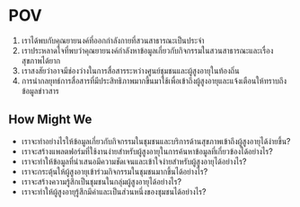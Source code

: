 # POV
1. เราได้พบกับคุณยายนงค์ที่ออกกำลังกายที่สวนสาธารณะเป็นประจำ
2. เราประหลาดใจที่พบว่าคุณยายนงค์กำลังหาข้อมูลเกี่ยวกับกิจกรรมในสวนสาธารณะและเรื่องสุขภาพได้ยาก
3. เราสงสัยว่าอาจมีช่องว่างในการสื่อสารระหว่างศูนย์ชุมชนและผู้สูงอายุในท้องถิ่น
4. การนำกลยุทธ์การสื่อสารที่มีประสิทธิภาพมากขึ้นมาใช้เพื่อเข้าถึงผู้สูงอายุและแจ้งเตือนให้ทราบถึงข้อมูลข่าวสาร


## How Might We
+ เราจะทำอย่างไรให้ข้อมูลเกี่ยวกับกิจกรรมในชุมชนและบริการด้านสุขภาพเข้าถึงผู้สูงอายุได้ง่ายขึ้น?
+ เราจะสร้างแพลตฟอร์มที่ใช้งานง่ายสำหรับผู้สูงอายุในการค้นหาข้อมูลที่เกี่ยวข้องได้อย่างไร?
+ เราจะทำให้ข้อมูลที่นำเสนอมีความชัดเจนและเข้าใจง่ายสำหรับผู้สูงอายุได้อย่างไร?
+ เราจะกระตุ้นให้ผู้สูงอายุเข้าร่วมกิจกรรมในชุมชนมากขึ้นได้อย่างไร?
+ เราจะสร้างความรู้สึกเป็นชุมชนในกลุ่มผู้สูงอายุได้อย่างไร?
+ เราจะทำให้ผู้สูงอายุรู้สึกมีค่าและเป็นส่วนหนึ่งของชุมชนได้อย่างไร?